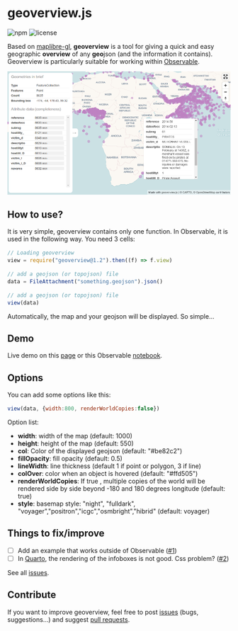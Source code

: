 # geoverview.js

![npm](https://img.shields.io/npm/v/geoverview) ![license](https://img.shields.io/badge/license-MIT-success)

Based on [maplibre-gl](https://maplibre.org/), **geoverview** is a tool for giving a quick and easy geographic **overview** of any **geo**json (and the information it contains). Geoverview is particularly suitable for working within [Observable](https://observablehq.com/@neocartocnrs/geoverview).

![geoverview](./img/geoverview.png)

## How to use?

It is very simple, geoverview contains only one function. In Observable, it is used in the following way. You need 3 cells:

```js
// Loading geoverview
view = require("geoverview@1.2").then((f) => f.view)
```

```js
// add a geojson (or topojson) file
data = FileAttachment("something.geojson").json()
```

```js
// add a geojson (or topojson) file
view(data)
```

Automatically, the map and your geojson will be displayed. So simple...

## Demo

Live demo on this [page](https://neocarto.github.io/geoverview) or this Observable [notebook](https://observablehq.com/@neocartocnrs/geoverview).

## Options

You can add some options like this:

```js
view(data, {width:800, renderWorldCopies:false})
```

Option list:

- **width**: width of the map (default: 1000)
- **height**: height of the map (default: 550)
- **col**: Color of the displayed geojson (default: "#be82c2")
- **fillOpacity**: fill opacity (default: 0.5)
- **lineWidth**: line thickness (default 1 if point or polygon, 3 if line)
- **colOver**: color when an object is hovered (default: "#ffd505")
- **renderWorldCopies**: If true , multiple copies of the world will be rendered side by side beyond -180 and 180 degrees longitude (default: true)
- **style**: basemap style: "night", "fulldark", "voyager","positron","icgc","osmbright","hibrid" (default: voyager)

## Things to fix/improve

- [ ] Add an example that works outside of Observable ([#1](https://github.com/neocarto/geoverview/issues/1))
- [ ] In [Quarto](https://quarto.org/), the rendering of the infoboxes is not good. Css problem? ([#2](https://github.com/neocarto/geoverview/issues/2))

See all [issues](https://github.com/neocarto/geoverview/issues).

## Contribute

If you want to improve geoverview, feel free to post [issues](https://github.com/neocarto/geoverview/issues) (bugs, suggestions...) and suggest [pull requests](https://github.com/neocarto/geoverview/pulls).
